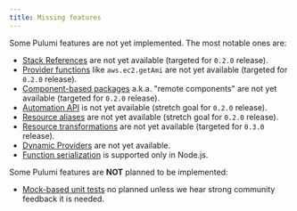 ```yaml
---
title: Missing features
---
```


Some Pulumi features are not yet implemented. The most notable ones are:
* [Stack References](https://www.pulumi.com/docs/concepts/stack/#stackreferences) are not yet available (targeted for `0.2.0` release).
* [Provider functions](https://www.pulumi.com/docs/concepts/resources/functions/) like `aws.ec2.getAmi` are not yet available (targeted for `0.2.0` release).
* [Component-based packages](https://www.pulumi.com/docs/using-pulumi/pulumi-packages/how-to-author/) a.k.a. "remote components" are not yet available (targeted for `0.2.0` release).
* [Automation API](https://www.pulumi.com/docs/guides/automation-api/) is not yet available (stretch goal for `0.2.0` release).
* [Resource aliases](https://www.pulumi.com/docs/concepts/options/aliases/) are not yet available (stretch goal for `0.2.0` release).
* [Resource transformations](https://www.pulumi.com/docs/concepts/options/transformations/) are not yet available (targeted for `0.3.0` release).
* [Dynamic Providers](https://www.pulumi.com/docs/concepts/resources/dynamic-providers/) are not yet available.
* [Function serialization](https://www.pulumi.com/docs/concepts/inputs-outputs/function-serialization/) is supported only in Node.js.

Some Pulumi features are **NOT** planned to be implemented:
* [Mock-based unit tests](https://www.pulumi.com/docs/guides/testing/) no planned unless we hear strong community feedback it is needed.
